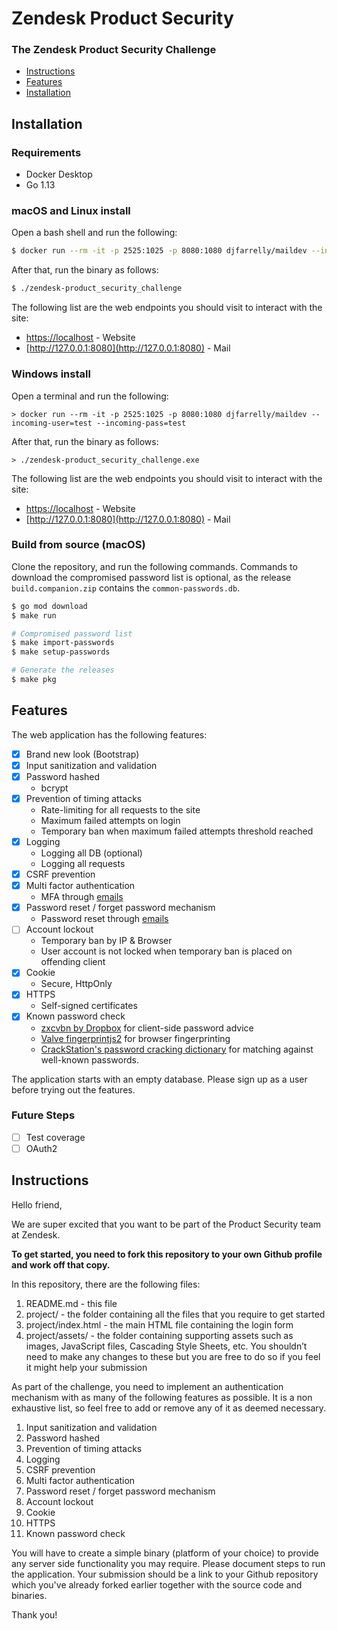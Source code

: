# Zendesk Product Security
### The Zendesk Product Security Challenge

- [Instructions](#instructions)
- [Features](#features)
- [Installation](#installation)

## Installation
### Requirements
* Docker Desktop
* Go 1.13

### macOS and Linux install
Open a bash shell and run the following:  
```bash
$ docker run --rm -it -p 2525:1025 -p 8080:1080 djfarrelly/maildev --incoming-user=test --incoming-pass=test
```

After that, run the binary as follows:
```bash
$ ./zendesk-product_security_challenge
```

The following list are the web endpoints you should visit to interact with the site:
* [https://localhost](https://localhost) - Website
* [http://127.0.0.1:8080](http://127.0.0.1:8080) - Mail

### Windows install
Open a terminal and run the following:
```
> docker run --rm -it -p 2525:1025 -p 8080:1080 djfarrelly/maildev --incoming-user=test --incoming-pass=test
```

After that, run the binary as follows:
```
> ./zendesk-product_security_challenge.exe
```

The following list are the web endpoints you should visit to interact with the site:
* [https://localhost](https://localhost) - Website
* [http://127.0.0.1:8080](http://127.0.0.1:8080) - Mail

### Build from source (macOS)
Clone the repository, and run the following commands. Commands to download the compromised password list
is optional, as the release `build.companion.zip` contains the `common-passwords.db`.
```bash
$ go mod download
$ make run

# Compromised password list
$ make import-passwords 
$ make setup-passwords

# Generate the releases
$ make pkg
```

## Features
The web application has the following features:
- [x] Brand new look (Bootstrap)
- [x] Input sanitization and validation
- [x] Password hashed
    - bcrypt
- [x] Prevention of timing attacks
    - Rate-limiting for all requests to the site
    - Maximum failed attempts on login
    - Temporary ban when maximum failed attempts threshold reached
- [x] Logging
    - Logging all DB (optional)
    - Logging all requests
- [x] CSRF prevention
- [x] Multi factor authentication
    - MFA through [emails](https://github.com/matcornic/hermes)
- [x] Password reset / forget password mechanism
    - Password reset through [emails](https://github.com/matcornic/hermes)
- [ ] Account lockout
    - Temporary ban by IP & Browser
    - User account is not locked when temporary ban is placed on offending client
- [x] Cookie
    - Secure, HttpOnly
- [x] HTTPS
    - Self-signed certificates
- [x] Known password check
    - [zxcvbn by Dropbox](https://github.com/dropbox/zxcvbn) for client-side password advice
    - [Valve fingerprintjs2](https://github.com/Valve/fingerprintjs2) for browser fingerprinting
    - [CrackStation's password cracking dictionary](https://crackstation.net/buy-crackstation-wordlist-password-cracking-dictionary.htm) for matching against well-known passwords.

The application starts with an empty database. Please sign up as a user before trying out the features.

### Future Steps
- [ ] Test coverage
- [ ] OAuth2

## Instructions

Hello friend,

We are super excited that you want to be part of the Product Security team at Zendesk.

**To get started, you need to fork this repository to your own Github profile and work off that copy.**

In this repository, there are the following files:
1. README.md - this file
2. project/ - the folder containing all the files that you require to get started
3. project/index.html - the main HTML file containing the login form
4. project/assets/ - the folder containing supporting assets such as images, JavaScript files, Cascading Style Sheets, etc. You shouldn’t need to make any changes to these but you are free to do so if you feel it might help your submission

As part of the challenge, you need to implement an authentication mechanism with as many of the following features as possible. It is a non exhaustive list, so feel free to add or remove any of it as deemed necessary.

1. Input sanitization and validation
2. Password hashed
3. Prevention of timing attacks
4. Logging
5. CSRF prevention
6. Multi factor authentication
7. Password reset / forget password mechanism
8. Account lockout
9. Cookie
10. HTTPS
11. Known password check

You will have to create a simple binary (platform of your choice) to provide any server side functionality you may require. Please document steps to run the application. Your submission should be a link to your Github repository which you've already forked earlier together with the source code and binaries.

Thank you!
